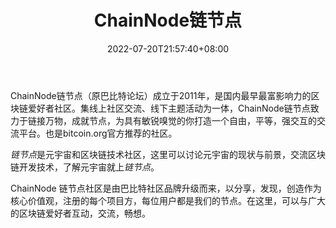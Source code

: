 ﻿---
weight: 
title: "ChainNode链节点"
description: "ChainNode链节点（原巴比特论坛）成立于2011年，是国内最早最富影响力的区块链爱好者社区"
date: 2022-07-20T21:57:40+08:00
lastmod: 2022-07-20T16:45:40+08:00
draft: false
authors: ["MineW"]
featuredImage: "chainnodelianjiedian.png"
link: "https://www.chainnode.com/"
tags: ["元宇宙社区","ChainNode链节点"]
categories: ["navigation"]
navigation: ["元宇宙社区"]
lightgallery: true
toc: true
pinned: false
recommend: false
recommend1: false
---
ChainNode链节点（原巴比特论坛）成立于2011年，是国内最早最富影响力的区块链爱好者社区。集线上社区交流、线下主题活动为一体，ChainNode链节点致力于链接万物，成就节点，为具有敏锐嗅觉的你打造一个自由，平等，强交互的交流平台。也是bitcoin.org官方推荐的社区。

*链节点*是元宇宙和区块链技术社区，这里可以讨论元宇宙的现状与前景，交流区块链开发技术，了解元宇宙就上*链节点*。

ChainNode 链节点社区是由巴比特社区品牌升级而来，以分享，发现，创造作为核心价值观，注册的每个项目方，每位用户都是我们的节点。在这里，可以与广大的区块链爱好者互动，交流，畅想。